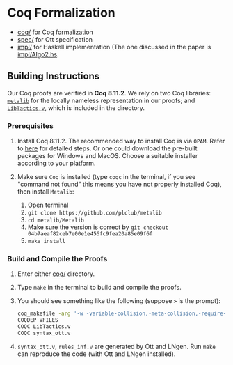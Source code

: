 # Coq Formalization

- [coq/](./coq) for Coq formalization
- [spec/](./spec) for Ott specification
- [impl/](./impl) for Haskell implementation (The one discussed in the paper is  [impl/Algo2.hs](./impl/Algo2.hs).


## Building Instructions

Our Coq proofs are verified in **Coq 8.11.2**. We rely on two Coq libraries:
[`metalib`](https://github.com/plclub/metalib) for the locally nameless
representation in our proofs; and
[`LibTactics.v`](http://gallium.inria.fr/~fpottier/ssphs/LibTactics.html),
which is included in the directory.


### Prerequisites

1. Install Coq 8.11.2.
   The recommended way to install Coq is via `OPAM`. Refer to
   [here](https://coq.inria.fr/opam/www/using.html) for detailed steps. Or one could
   download the pre-built packages for Windows and MacOS. Choose a suitable installer
   according to your platform.

2. Make sure `Coq` is installed (type `coqc` in the terminal, if you see "command
   not found" this means you have not properly installed Coq), then install `Metalib`:
   1. Open terminal
   2. `git clone https://github.com/plclub/metalib`
   3. `cd metalib/Metalib`
   4. Make sure the version is correct by `git checkout 04b7aeaf82ceb7e00e1e456fc9fea20a85e09f6f`
   5. `make install`

### Build and Compile the Proofs

1. Enter either [coq/](./coq) directory.

2. Type `make` in the terminal to build and compile the proofs.

3. You should see something like the following (suppose `>` is the prompt):
   ```sh
   coq_makefile -arg '-w -variable-collision,-meta-collision,-require-in-module' -f _CoqProject -o CoqSrc.mk
   COQDEP VFILES
   COQC LibTactics.v
   COQC syntax_ott.v
   ```

4. `syntax_ott.v`, `rules_inf.v` are generated by Ott and LNgen.
Run `make` can reproduce the code (with Ott and LNgen installed).
